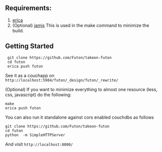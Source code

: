 Requirements:
--------------

 1. [erica](https://github.com/ryanramage/erica)
 2. (Optional) [jamjs](http://jamjs.org/docs) This is used in the make command to minimize the build.


Getting Started
---------------


     git clone https://github.com/Futon/takeon-futon
     cd futon
     erica push futon

See it as a couchapp on ```http://localhost:5984/futon/_design/futon/_rewrite/```


(Optional)
If you want to minimize everything to almost one resource (less, css, javascript) do the following:

    make
    erica push futon




You can also run it standalone against cors enabled couchdbs as follows

    git clone https://github.com/Futon/takeon-futon
    cd futon
    python  -m SimpleHTTPServer

And visit  ```http://localhost:8000/```

